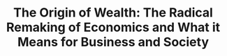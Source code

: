 ---
title: "The Origin of Wealth: The Radical Remaking of Economics and What it Means for Business and Society"
showDate: false
draft: false
tags: ["classic","poem"]
link: "https://www.amazon.com/Origin-Wealth-Remaking-Economics-Business/dp/1422121038"
read: ""
target: "_blank"
---